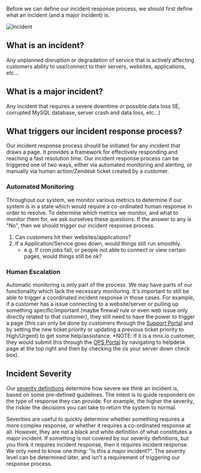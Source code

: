 Before we can define our incident response process, we should first define what an incident (and a major incident) is.

![Incident](../assets/img/headers/server_incident.png)

## What is an incident?
Any unplanned disruption or degradation of service that is actively affecting customers ability to use/connect to their servers, websites, applications, etc...

## What is a major incident?
Any incident that requires a severe downtime or possible data loss (IE, corrupted MySQL database, server crash and data loss, etc...)

## What triggers our incident response process?
Our incident response process should be initiated for any incident that draws a page. It provides a framework for effectively responding and reaching a fast resolution time. Our incident response process can be triggered one of two ways, either via automated monitoring and alerting, or manually via human action/Zendesk ticket created by a customer.

### Automated Monitoring
Throughout our system, we monitor various metrics to determine if our system is in a state which would require a co-ordinated human response in order to resolve. To determine which metrics we monitor, and what to monitor them for, we ask ourselves these questions. If the answer to any is "No", then we should trigger our incident response process.

1. Can customers hit their websites/applications?
1. If a Application/Service goes down, would things still run smoothly.
    * e.g. If cron jobs fail, or people not able to connect or view certain pages, would things still be ok?

### Human Escalation
Automatic monitoring is only part of the process. We may have parts of our functionality which lack the necessary monitoring. It's important to still be able to trigger a coordinated incident response in those cases. For example, if a customer has a issue connecting to a website/server or pulling up something specific/important (maybe firewall rule or even web issue only directly related to that customer), they still need to have the power to trigger a page (this can only be done by customers through the [Support Portal](https://support.mnxsolutions.com) and by setting the new ticket priority or updating a previous ticket priority to High/Urgent) to get some help/assistance. *NOTE: If it is a mnx.io customer, they would submit this through the [OPS Portal](https://ops.mnx.io) by navigating to helpdesk page at the top right and then by checking the (is your server down check box).

## Incident Severity
Our [severity definitions](/before/severity_levels.md) determine how severe we _think_ an incident is, based on some pre-defined guidelines. The intent is to guide responders on the type of response they can provide. For example, the higher the severity, the riskier the decisions you can take to return the system to normal.

Severities are useful to quickly determine whether something requires a more complex response, or whether it requires a co-ordinated response at all. However, they are not a black and white definition of what constitutes a major incident. If something is not covered by our severity definitions, but you think it requires incident response, then it requires incident response. We only need to know one thing: "Is this a major incident?". The severity level can be determined later, and isn't a requirement of triggering our response process.
